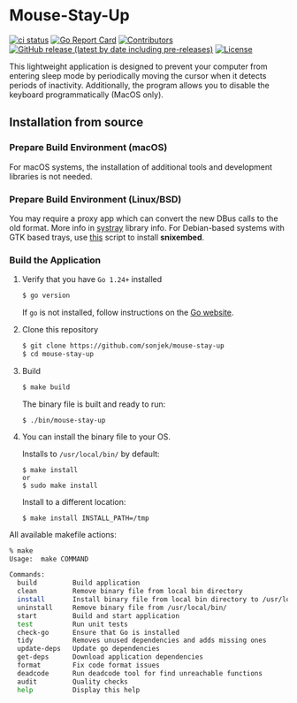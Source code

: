 # Mouse-Stay-Up

[![ci status](https://github.com/sonjek/mouse-stay-up/actions/workflows/ci.yml/badge.svg?branch=main)](https://github.com/sonjek/mouse-stay-up/actions/workflows/ci.yml) [![Go Report Card](https://goreportcard.com/badge/github.com/sonjek/mouse-stay-up)](https://goreportcard.com/report/github.com/sonjek/mouse-stay-up) [![Contributors](https://img.shields.io/github/contributors/sonjek/mouse-stay-up)](https://github.com/sonjek/mouse-stay-up/graphs/contributors) [![GitHub release (latest by date including pre-releases)](https://img.shields.io/github/v/release/sonjek/mouse-stay-up?include_prereleases)](https://github.com/sonjek/mouse-stay-up/releases) [![License](https://img.shields.io/badge/License-MIT-blue.svg)](https://github.com/sonjek/mouse-stay-up/blob/master/LICENSE)


This lightweight application is designed to prevent your computer from entering sleep mode by periodically moving the cursor when it detects periods of inactivity.
Additionally, the program allows you to disable the keyboard programmatically (MacOS only).

## Installation from source

### Prepare Build Environment (macOS)

For macOS systems, the installation of additional tools and development libraries is not needed.

### Prepare Build Environment (Linux/BSD)

You may require a proxy app which can convert the new DBus calls to the old format.
More info in [systray](https://github.com/fyne-io/systray?tab=readme-ov-file#linuxbsd) library info.
For Debian-based systems with GTK based trays, use [this](https://gist.github.com/archisman-panigrahi/cd571ddea1aa2c5e2b4fa7bcbee7d5df) script to install **snixembed**.


### Build the Application


1. Verify that you have `Go 1.24+` installed
   ```sh
   $ go version
   ```

   If `go` is not installed, follow instructions on the [Go website](https://golang.org/doc/install).

2. Clone this repository
   ```sh
   $ git clone https://github.com/sonjek/mouse-stay-up
   $ cd mouse-stay-up
   ```

3. Build
    ```sh
    $ make build
    ```

    The binary file is built and ready to run:
    ```
    $ ./bin/mouse-stay-up
    ```

4. You can install the binary file to your OS.

   Installs to `/usr/local/bin/` by default:
    ```
    $ make install
    or
    $ sudo make install
    ```

   Install to a different location:
    ```
    $ make install INSTALL_PATH=/tmp
    ```

All available makefile actions:
```sh
% make
Usage:  make COMMAND

Commands:
  build         Build application
  clean         Remove binary file from local bin directory
  install       Install binary file from local bin directory to /usr/local/bin/
  uninstall     Remove binary file from /usr/local/bin/
  start         Build and start application
  test          Run unit tests
  check-go      Ensure that Go is installed
  tidy          Removes unused dependencies and adds missing ones
  update-deps   Update go dependencies
  get-deps      Download application dependencies
  format        Fix code format issues
  deadcode      Run deadcode tool for find unreachable functions
  audit         Quality checks
  help          Display this help
```
